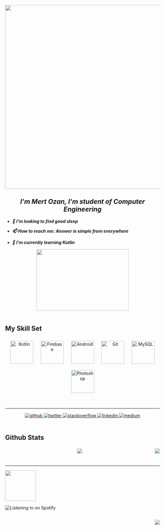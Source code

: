<div align="center">
<img src="https://rishavanand.github.io/static/images/greetings.gif" align="center" height=" " width="600" />
</div>  
  

## ***<div align="center">I'm Mert Ozan, I'm student of Computer Engineering</div>***  
  

- ***💞️ I’m looking to find good sleep***  
  

- ***📫 How to reach me: Answer is simple from everywhere***  
  

- ***🌱 I’m currently learning Kotlin***  
  

<div align="center">
<img src="https://www.mememaker.net/static/images/memes/4773372.jpg" align="center" height="200" width="300" />
</div>  
  

<br/>  


## My Skill Set  
<div align="center">  
<a href="https://kotlinlang.org/" target="_blank"><img style="margin: 10px" src="https://profilinator.rishav.dev/skills-assets/kotlinlang-icon.svg" alt="Kotlin" height="75" /></a>  
<a href="https://firebase.google.com/" target="_blank"><img style="margin: 10px" src="https://profilinator.rishav.dev/skills-assets/firebase.png" alt="Firebase" height="75" /></a>  
<a href="https://www.android.com/intl/en_in/" target="_blank"><img style="margin: 10px" src="https://profilinator.rishav.dev/skills-assets/android-original-wordmark.svg" alt="Android" height="75" /></a>  
<a href="https://github.com/" target="_blank"><img style="margin: 10px" src="https://profilinator.rishav.dev/skills-assets/git-scm-icon.svg" alt="Git" height="75" /></a>  
<a href="https://www.mysql.com/" target="_blank"><img style="margin: 10px" src="https://profilinator.rishav.dev/skills-assets/mysql-original-wordmark.svg" alt="MySQL" height="75" /></a>  
<a href="https://www.adobe.com/in/products/photoshop.html" target="_blank"><img style="margin: 10px" src="https://profilinator.rishav.dev/skills-assets/photoshop-plain.svg" alt="Photoshop" height="75" /></a>  
</div>  

<br/>  



### 
______________  
<div align="center">
<a href="https://github.com/meetOzan" target="_blank">
<img src=https://img.shields.io/badge/github-%2324292e.svg?&style=for-the-badge&logo=github&logoColor=white alt=github style="margin-bottom: 5px;" />
</a>
<a href="https://twitter.com/meetozan" target="_blank">
<img src=https://img.shields.io/badge/twitter-%2300acee.svg?&style=for-the-badge&logo=twitter&logoColor=white alt=twitter style="margin-bottom: 5px;" />
</a>
<a href="https://stackoverflow.com/users/19023704" target="_blank">
<img src=https://img.shields.io/badge/stackoverflow-%23F28032.svg?&style=for-the-badge&logo=stackoverflow&logoColor=white alt=stackoverflow style="margin-bottom: 5px;" />
</a>
<a href="https://linkedin.com/in/Mert Ozan Kahraman" target="_blank">
<img src=https://img.shields.io/badge/linkedin-%231E77B5.svg?&style=for-the-badge&logo=linkedin&logoColor=white alt=linkedin style="margin-bottom: 5px;" />
</a>
<a href="https://medium.com/@mertozan" target="_blank">
<img src=https://img.shields.io/badge/medium-%23292929.svg?&style=for-the-badge&logo=medium&logoColor=white alt=medium style="margin-bottom: 5px;" />
</a>  
</div>  
  

<br/>  


## Github Stats  


### 
  
<div align="center"><img src="https://github-readme-stats.vercel.app/api/top-langs/?username=meetOzan&hide_border=true&layout=compact" align="right" /></div>



### 








   
<div align="center"><img src="https://github-readme-stats.vercel.app/api?username=meetOzan&show_icons=true&count_private=true&hide_border=true" align="center" /></div>  

<br/>  



### 
___________________  
<img src="https://media0.giphy.com/media/cOfwtFobGCLJBU3DNn/giphy.gif?cid=790b7611bfa4949d64df38834770faeb47b60bb05d1a0987&rid=giphy.gif&ct=s" align="center" height="100" width="100" />  
  

![Listening to on Spotify](https://spotify-github-profile.vercel.app/api/view?uid=mertozan-tr69&cover_image=true&theme=novatorem&show_offline=false&background_color=ffffff&bar_color=53b14f&bar_color_cover=true)  

<br/>  

<div align="right">
<img src="https://komarev.com/ghpvc/?username=meetOzan&&style=flat-square" align="right" />
</div>  

<br />
